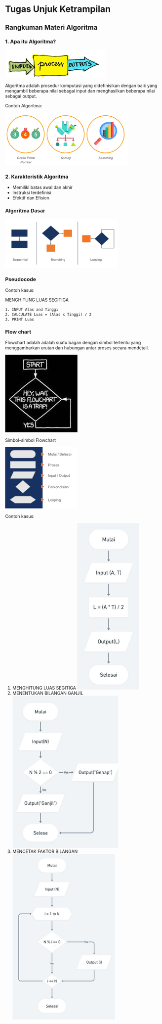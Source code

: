 # Tugas Unjuk Ketrampilan

## Rangkuman Materi Algoritma

### 1. Apa itu Algoritma?

![image](materi/1.png)

Algoritma adalah prosedur komputasi yang didefinisikan dengan baik yang
mengambil beberapa nilai sebagai input dan menghasilkan beberapa nilai
sebagai output.

Contoh Algoritma:

![image](materi/2.png)

### 2. Karakteristik Algoritma

- Memiliki batas awal dan akhir
- Instruksi terdefinisi
- Efektif dan Efisien

### Algoritma Dasar

![image](materi/3.png)

### Pseudocode

Contoh kasus:

MENGHITUNG LUAS SEGITIGA

```
1. INPUT Alas and Tinggi
2. CALCULATE Luas = (Alas x Tinggi) / 2
3. PRINT Luas

```

### Flow chart

Flowchart adalah adalah suatu bagan dengan simbol tertentu yang menggambarkan urutan dan hubungan antar proses secara mendetail.

![image](materi/4.png)

Simbol-simbol Flowchart

![image](materi/5.png)

Contoh kasus:

1. MENGHITUNG LUAS SEGITIGA
   ![image](materi/6.png)
2. MENENTUKAN BILANGAN GANJIL
   ![image](materi/7.png)
3. MENCETAK FAKTOR BILANGAN
   ![image](materi/8.png)
